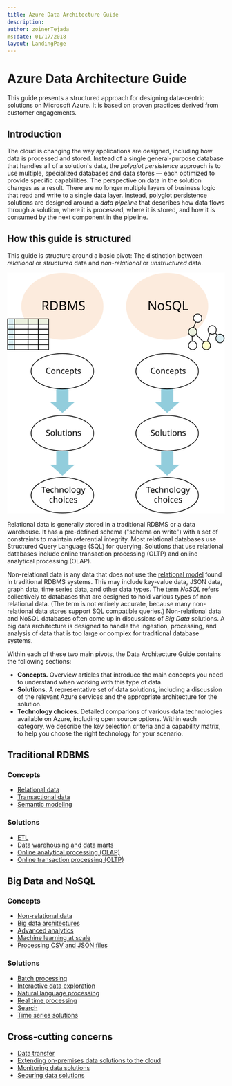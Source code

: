 ```yaml
---
title: Azure Data Architecture Guide
description: 
author: zoinerTejada
ms:date: 01/17/2018
layout: LandingPage
---
```


# Azure Data Architecture Guide

This guide presents a structured approach for designing data-centric solutions on Microsoft Azure. It is based on proven practices derived from customer engagements.

## Introduction

The cloud is changing the way applications are designed, including how data is processed and stored. Instead of a single general-purpose database that handles all of a solution's data, the _polyglot persistence_ approach is to use multiple, specialized databases and data stores &mdash; each optimized to provide specific capabilities. The perspective on data in the solution changes as a result. There are no longer multiple layers of business logic that read and write to a single data layer. Instead, polyglot persistence solutions are designed around a *data pipeline* that describes how data flows through a solution, where it is processed, where it is stored, and how it is consumed by the next component in the pipeline. 

## How this guide is structured

This guide is structure around a basic pivot: The distinction between *relational* or *structured* data and *non-relational* or *unstructured* data. 

![](./images/guide-steps.svg)

Relational data is generally stored in a traditional RDBMS or a data warehouse. It has a pre-defined schema ("schema on write") with a set of constraints to maintain referential integrity. Most relational databases use Structured Query Language (SQL) for querying. Solutions that use relational databases include online transaction processing (OLTP) and online analytical processing (OLAP).

Non-relational data is any data that does not use the [relational model](https://en.wikipedia.org/wiki/Relational_model) found in traditional RDBMS systems. This may include key-value data, JSON data, graph data, time series data, and other data types. The term *NoSQL* refers collectively to databases that are designed to hold various types of non-relational data. (The term is not entirely accurate, because many non-relational data stores support SQL compatible queries.) Non-relational data and NoSQL databases often come up in discussions of *Big Data* solutions. A big data architecture is designed to handle the ingestion, processing, and analysis of data that is too large or complex for traditional database systems. 

Within each of these two main pivots, the Data Architecture Guide contains the following sections:

- **Concepts.** Overview articles that introduce the main concepts you need to understand when working with this type of data.
- **Solutions.** A representative set of data solutions, including a discussion of the relevant Azure services and the appropriate architecture for the solution.
- **Technology choices.** Detailed comparions of various data technologies available on Azure, including open source options. Within each category, we describe the key selection criteria and a capability matrix, to help you choose the right technology for your scenario.

## Traditional RDBMS

### Concepts

- [Relational data](./concepts/relational-data.md) 
- [Transactional data](./concepts/transactional-data.md) 
- [Semantic modeling](./concepts/semantic-modeling.md) 

### Solutions

- [ETL](./solutions/etl.md) 
- [Data warehousing and data marts](./solutions/data-warehousing.md)
- [Online analytical processing (OLAP)](./solutions/online-analytical-processing.md)
- [Online transaction processing (OLTP)](./solutions/online-transaction-processing.md) 

## Big Data and NoSQL

### Concepts

- [Non-relational data](./concepts/non-relational-data.md)
- [Big data architectures](./concepts/big-data.md)
- [Advanced analytics](./concepts/advanced-analytics.md) 
- [Machine learning at scale](./concepts/machine-learning-at-scale.md)
- [Processing CSV and JSON files](./concepts/processing-csv-and-json-files.md)

### Solutions

- [Batch processing](./solutions/batch-processing.md)
- [Interactive data exploration](./solutions/interactive-data-exploration.md)
- [Natural language processing](./solutions/natural-language-processing.md)
- [Real time processing](./solutions/real-time-processing.md)
- [Search](./solutions/search.md)
- [Time series solutions](./solutions/time-series.md)

## Cross-cutting concerns

- [Data transfer](./technology-choices/data-transfer.md) 
- [Extending on-premises data solutions to the cloud](./cross-cutting/hybrid-on-premises-and-cloud.md) 
- [Monitoring data solutions](./cross-cutting/monitoring-data-solutions.md) 
- [Securing data solutions](./cross-cutting/secure-solutions.md) 
